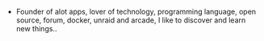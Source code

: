- Founder of alot apps, lover of technology, programming language, open source, forum, docker, unraid and arcade, I like to discover and learn new things..
  <br>






















































































































































































































































































































